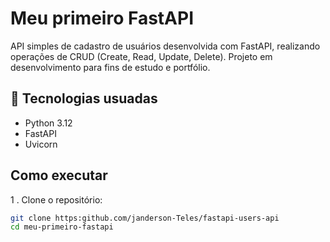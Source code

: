 #  Meu primeiro FastAPI 

API simples de cadastro de usuários desenvolvida com FastAPI, realizando operações de CRUD (Create, Read, Update, Delete). Projeto em desenvolvimento para fins de estudo e portfólio.

## 🚀 Tecnologias usuadas

- Python 3.12
- FastAPI
- Uvicorn

## Como executar

1 . Clone o repositório:
```bash
git clone https:github.com/janderson-Teles/fastapi-users-api
cd meu-primeiro-fastapi